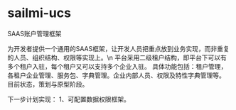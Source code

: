 # sailmi-ucs
SAAS账户管理框架

  为开发者提供一个通用的SAAS框架，让开发人员把重点放到业务实现，而非重复的人员、组织结构、权限等实现上。\n
  平台采用二级租户结构，即平台下可以有多个租户入驻，每个租户又可以支持多个企业入驻。
  具体功能包括：租户管理，各租户企业管理、服务包、字典管理。企业内部人员、权限及特性字典管理等。
  目前状态，策划与原型阶段。
  
  下一步计划实现：
    1、可配置数据权限框架。
    
    
